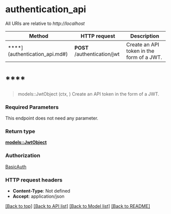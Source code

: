 # authentication_api

All URIs are relative to *http://localhost*

Method | HTTP request | Description
------------- | ------------- | -------------
****](authentication_api.md#) | **POST** /authentication/jwt | Create an API token in the form of a JWT.


# ****
> models::JwtObject (ctx, )
Create an API token in the form of a JWT.

### Required Parameters
This endpoint does not need any parameter.

### Return type

[**models::JwtObject**](JwtObject.md)

### Authorization

[BasicAuth](../README.md#BasicAuth)

### HTTP request headers

 - **Content-Type**: Not defined
 - **Accept**: application/json

[[Back to top]](#) [[Back to API list]](../README.md#documentation-for-api-endpoints) [[Back to Model list]](../README.md#documentation-for-models) [[Back to README]](../README.md)

